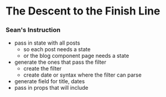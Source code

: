 # The Descent to the Finish Line

### Sean's Instruction
- pass in state with all posts
  - so each post needs a state
  - or the blog component page needs a state
- generate the ones that pass the filter
  - create the filter
  - create date or syntax where the filter can parse
- generate field for title, dates
- pass in props that will include
